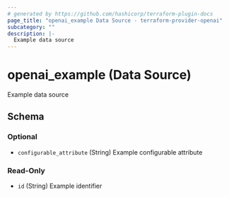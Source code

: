 ```yaml
---
# generated by https://github.com/hashicorp/terraform-plugin-docs
page_title: "openai_example Data Source - terraform-provider-openai"
subcategory: ""
description: |-
  Example data source
---
```


# openai_example (Data Source)

Example data source



<!-- schema generated by tfplugindocs -->
## Schema

### Optional

- `configurable_attribute` (String) Example configurable attribute

### Read-Only

- `id` (String) Example identifier

